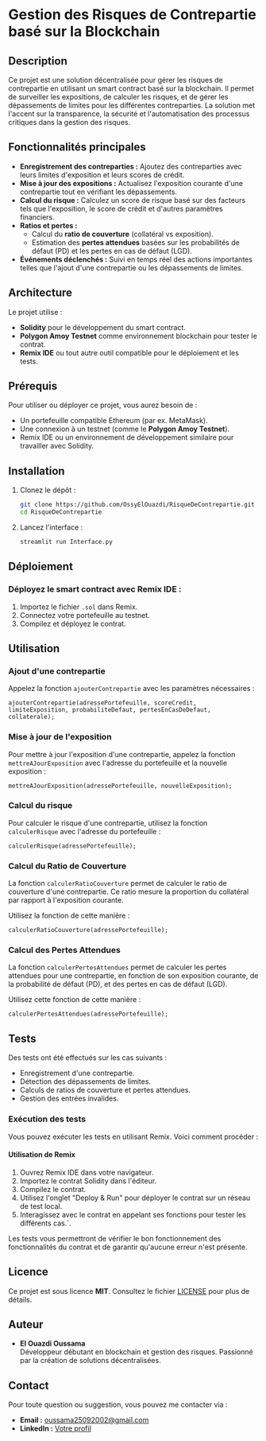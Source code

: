 # Gestion des Risques de Contrepartie basé sur la Blockchain

## Description
Ce projet est une solution décentralisée pour gérer les risques de contrepartie en utilisant un smart contract basé sur la blockchain. Il permet de surveiller les expositions, de calculer les risques, et de gérer les dépassements de limites pour les différentes contreparties. La solution met l'accent sur la transparence, la sécurité et l'automatisation des processus critiques dans la gestion des risques.

## Fonctionnalités principales
- **Enregistrement des contreparties :** Ajoutez des contreparties avec leurs limites d'exposition et leurs scores de crédit.
- **Mise à jour des expositions :** Actualisez l'exposition courante d'une contrepartie tout en vérifiant les dépassements.
- **Calcul du risque :** Calculez un score de risque basé sur des facteurs tels que l'exposition, le score de crédit et d'autres paramètres financiers.
- **Ratios et pertes :**
  - Calcul du **ratio de couverture** (collatéral vs exposition).
  - Estimation des **pertes attendues** basées sur les probabilités de défaut (PD) et les pertes en cas de défaut (LGD).
- **Événements déclenchés :** Suivi en temps réel des actions importantes telles que l'ajout d'une contrepartie ou les dépassements de limites.

## Architecture
Le projet utilise :
- **Solidity** pour le développement du smart contract.
- **Polygon Amoy Testnet** comme environnement blockchain pour tester le contrat.
- **Remix IDE** ou tout autre outil compatible pour le déploiement et les tests.

## Prérequis
Pour utiliser ou déployer ce projet, vous aurez besoin de :
- Un portefeuille compatible Ethereum (par ex. MetaMask).
- Une connexion à un testnet (comme le **Polygon Amoy Testnet**).
- Remix IDE ou un environnement de développement similaire pour travailler avec Solidity.

## Installation
1. Clonez le dépôt :  
   ```bash
   git clone https://github.com/OssyElOuazdi/RisqueDeContrepartie.git
   cd RisqueDeContrepartie
2. Lancez l'interface :
   ```python
   streamlit run Interface.py
   ```

## Déploiement

### Déployez le smart contract avec Remix IDE :
1. Importez le fichier `.sol` dans Remix.
2. Connectez votre portefeuille au testnet.
3. Compilez et déployez le contrat.

## Utilisation

### Ajout d'une contrepartie
Appelez la fonction `ajouterContrepartie` avec les paramètres nécessaires :

```solidity
ajouterContrepartie(adressePortefeuille, scoreCredit, limiteExposition, probabiliteDefaut, pertesEnCasDeDefaut, collaterale);
```

### Mise à jour de l'exposition

Pour mettre à jour l'exposition d'une contrepartie, appelez la fonction `mettreAJourExposition` avec l'adresse du portefeuille et la nouvelle exposition :

```solidity
mettreAJourExposition(adressePortefeuille, nouvelleExposition);
```

### Calcul du risque

Pour calculer le risque d'une contrepartie, utilisez la fonction `calculerRisque` avec l'adresse du portefeuille :

```solidity
calculerRisque(adressePortefeuille);
```

### Calcul du Ratio de Couverture

La fonction `calculerRatioCouverture` permet de calculer le ratio de couverture d'une contrepartie. Ce ratio mesure la proportion du collatéral par rapport à l'exposition courante.

Utilisez la fonction de cette manière :

```solidity
calculerRatioCouverture(adressePortefeuille);
```

### Calcul des Pertes Attendues

La fonction `calculerPertesAttendues` permet de calculer les pertes attendues pour une contrepartie, en fonction de son exposition courante, de la probabilité de défaut (PD), et des pertes en cas de défaut (LGD).

Utilisez cette fonction de cette manière :

```solidity
calculerPertesAttendues(adressePortefeuille);
```

## Tests

Des tests ont été effectués sur les cas suivants :

- Enregistrement d'une contrepartie.
- Détection des dépassements de limites.
- Calculs de ratios de couverture et pertes attendues.
- Gestion des entrées invalides.

### Exécution des tests

Vous pouvez exécuter les tests en utilisant Remix. Voici comment procéder :

#### Utilisation de Remix

1. Ouvrez Remix IDE dans votre navigateur.
2. Importez le contrat Solidity dans l'éditeur.
3. Compilez le contrat.
4. Utilisez l'onglet "Deploy & Run" pour déployer le contrat sur un réseau de test local.
5. Interagissez avec le contrat en appelant ses fonctions pour tester les différents cas.`.

Les tests vous permettront de vérifier le bon fonctionnement des fonctionnalités du contrat et de garantir qu'aucune erreur n'est présente.

## Licence

Ce projet est sous licence **MIT**. Consultez le fichier [LICENSE](LICENSE) pour plus de détails.

## Auteur

*   **El Ouazdi Oussama**  
    Développeur débutant en blockchain et gestion des risques. Passionné par la création de solutions décentralisées.

## Contact

Pour toute question ou suggestion, vous pouvez me contacter via :

*   **Email :** oussama25092002@gmail.com
*   **LinkedIn :** [Votre profil](https://www.linkedin.com/in/oussama-el-ouazdi/)

